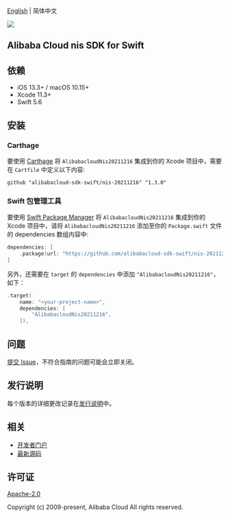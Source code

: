 [English](README.md) | 简体中文

![](https://aliyunsdk-pages.alicdn.com/icons/AlibabaCloud.svg)

## Alibaba Cloud nis SDK for Swift

## 依赖

- iOS 13.3+ / macOS 10.15+
- Xcode 11.3+
- Swift 5.6

## 安装

### Carthage

要使用 [Carthage](https://github.com/Carthage/Carthage) 将 `AlibabacloudNis20211216` 集成到你的 Xcode 项目中，需要在 `Cartfile` 中定义以下内容:

```ogdl
github "alibabacloud-sdk-swift/nis-20211216" "1.3.0"
```

### Swift 包管理工具

要使用 [Swift Package Manager](https://swift.org/package-manager/) 将 `AlibabacloudNis20211216` 集成到你的 Xcode 项目中，请将 `AlibabacloudNis20211216` 添加至你的 `Package.swift` 文件的 dependencies 数组内容中:

```swift
dependencies: [
    .package(url: "https://github.com/alibabacloud-sdk-swift/nis-20211216.git", from: "1.3.0")
]
```

另外，还需要在 `target` 的 `dependencies` 中添加 `"AlibabacloudNis20211216"`，如下：

```swift
.target(
    name: "<your-project-name>",
    dependencies: [
        "AlibabacloudNis20211216",
    ]),
```

## 问题

[提交 Issue](https://github.com/alibabacloud-sdk-swift/nis-20211216/issues/new)，不符合指南的问题可能会立即关闭。

## 发行说明

每个版本的详细更改记录在[发行说明](./ChangeLog.txt)中。

## 相关

* [开发者门户](https://next.api.aliyun.com/home)
* [最新源码](https://github.com/alibabacloud-sdk-swift/nis-20211216)

## 许可证

[Apache-2.0](http://www.apache.org/licenses/LICENSE-2.0)

Copyright (c) 2009-present, Alibaba Cloud All rights reserved.
